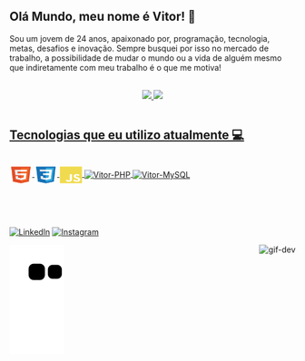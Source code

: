 ## Olá Mundo, meu nome é Vitor! 🖖

Sou um jovem de 24 anos,
apaixonado por, programação, tecnologia,
metas, desafios e inovação.
Sempre busquei por isso no
mercado de trabalho, a
possibilidade de mudar o
mundo ou a vida de alguém
mesmo que indiretamente
com meu trabalho é o que
me motiva!


<div align="center"></br>
  <a href="https://github.com/rafaballerini">
  <img height="180em" src="https://github-readme-stats.vercel.app/api?username=vitorl1maa&show_icons=true&theme=merko&include_all_commits=true&count_private=true"/>
  <img height="180em" src="https://github-readme-stats.vercel.app/api/top-langs/?username=vitorl1maa&layout=compact&langs_count=7&theme=merko"/>
</div></br>

## Tecnologias que eu utilizo atualmente 💻

<div style="display: inline_block"></br>
    <img align="center" alt="Vitor-HTML" height="30" width="40" src="https://raw.githubusercontent.com/devicons/devicon/master/icons/html5/html5-original.svg">
    <img align="center" alt="Vitor-CSS" height="30" width="40" src="https://raw.githubusercontent.com/devicons/devicon/master/icons/css3/css3-original.svg">
    <img align="center" alt="Vitor-Js" height="30" width="40" src="https://raw.githubusercontent.com/devicons/devicon/master/icons/javascript/javascript-plain.svg">
    <img align="center" alt="Vitor-PHP" height="45" width="40" src="https://cdn.jsdelivr.net/gh/devicons/devicon/icons/php/php-original.svg" />
    <img align="center" alt="Vitor-MySQL" height="50" width="50" src="https://cdn.jsdelivr.net/gh/devicons/devicon/icons/mysql/mysql-original-wordmark.svg" />
          
          
          
          

</div></br>

##

<div style="display: inline_block"></br>

[![Linkedln](https://img.shields.io/badge/LinkedIn-0077B5?style=for-the-badge&logo=linkedin&logoColor=white)](https://www.linkedin.com/in/vitor-lima-591aa4146/)
[![Instagram](https://img.shields.io/badge/Instagram-E4405F?style=for-the-badge&logo=instagram&logoColor=white)](https://www.instagram.com/v_nasc.000x/)


<img align="right" alt="gif-dev" height="150" width="auto"
src="https://user-images.githubusercontent.com/91066071/153689155-b3c66a18-c034-46f8-b7df-9e5f37d5e1bb.gif">

![Snake animation](https://github.com/vitorl1maa/vitorl1maa/blob/output/github-contribution-grid-snake.svg)

</div>



